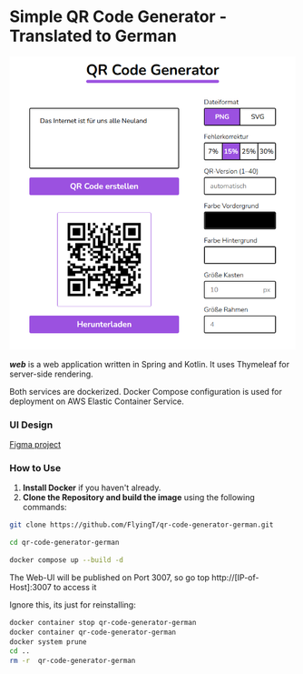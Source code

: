 # Simple QR Code Generator - Translated to German

<img src="docs/screenshot.png" width="600"/>

_**web**_ is a web application written in Spring and Kotlin. It uses Thymeleaf for server-side rendering.

Both services are dockerized.
Docker Compose configuration is used for deployment on AWS Elastic Container Service.

### UI Design

[Figma project](https://www.figma.com/file/m0zkjHTBtYOHYB327GsUou/QR_Code_Generator?node-id=0%3A1)

### How to Use

1. **Install Docker** if you haven't already.
2. **Clone the Repository and build the image** using the following commands:

```bash
git clone https://github.com/FlyingT/qr-code-generator-german.git
```
```bash
cd qr-code-generator-german
```
```bash
docker compose up --build -d
```
The Web-UI will be published on Port 3007, so go top http://[IP-of-Host]:3007 to access it


Ignore this, its just for reinstalling:
```bash
docker container stop qr-code-generator-german
docker container qr-code-generator-german
docker system prune
cd ..
rm -r  qr-code-generator-german
```
